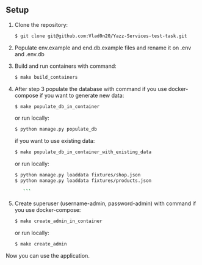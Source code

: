 ## Setup 

1. Clone the repository:
    ```sh
    $ git clone git@github.com:Vlad0n20/Yazz-Services-test-task.git
    ```
2. Populate env.example and end.db.example files and rename it on .env  and .env.db
3. Build and run containers with command:
    ```sh
    $ make build_containers
    ```
4. After step 3 populate the database with command if you use docker-compose if you want to generate new data:
    ```sh
    $ make populate_db_in_container
    ```
    or run locally:
    ```sh
    $ python manage.py populate_db
    ```
   
   if you want to use existing data:
    ```sh
    $ make populate_db_in_container_with_existing_data
    ```
    or run locally:
    ```sh
    $ python manage.py loaddata fixtures/shop.json
    $ python manage.py loaddata fixtures/products.json

       ```
5. Create superuser (username-admin, password-admin) with command if you use docker-compose:
    ```sh
    $ make create_admin_in_container
    ```
    or run locally:
    ```sh
    $ make create_admin
    ```

Now you can use the application.
